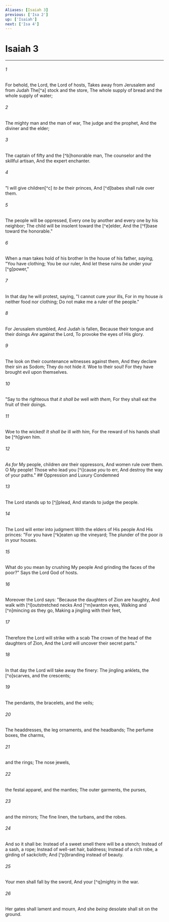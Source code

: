 ```yaml
---
Aliases: [Isaiah 3]
previous: ['Isa 2']
up: ['Isaiah']
next: ['Isa 4']
---
```

# Isaiah 3

***


###### 1 
For behold, the Lord, the Lord of hosts, Takes away from Jerusalem and from Judah The[^a] stock and the store, The whole supply of bread and the whole supply of water; 

###### 2 
The mighty man and the man of war, The judge and the prophet, And the diviner and the elder; 

###### 3 
The captain of fifty and the [^b]honorable man, The counselor and the skillful artisan, And the expert enchanter. 

###### 4 
"I will give children[^c] _to be_ their princes, And [^d]babes shall rule over them. 

###### 5 
The people will be oppressed, Every one by another and every one by his neighbor; The child will be insolent toward the [^e]elder, And the [^f]base toward the honorable." 

###### 6 
When a man takes hold of his brother In the house of his father, _saying,_ "You have clothing; You be our ruler, And _let_ these ruins _be_ under your [^g]power," 

###### 7 
In that day he will protest, saying, "I cannot cure _your_ ills, For in my house _is_ neither food nor clothing; Do not make me a ruler of the people." 

###### 8 
For Jerusalem stumbled, And Judah is fallen, Because their tongue and their doings _Are_ against the Lord, To provoke the eyes of His glory. 

###### 9 
The look on their countenance witnesses against them, And they declare their sin as Sodom; They do not hide _it._ Woe to their soul! For they have brought evil upon themselves. 

###### 10 
"Say to the righteous that _it shall be_ well _with them,_ For they shall eat the fruit of their doings. 

###### 11 
Woe to the wicked! _It shall be_ ill _with him,_ For the reward of his hands shall be [^h]given him. 

###### 12 
_As for_ My people, children _are_ their oppressors, And women rule over them. O My people! Those who lead you [^i]cause _you_ to err, And destroy the way of your paths." ## Oppression and Luxury Condemned 

###### 13 
The Lord stands up to [^j]plead, And stands to judge the people. 

###### 14 
The Lord will enter into judgment With the elders of His people And His princes: "For you have [^k]eaten up the vineyard; The plunder of the poor _is_ in your houses. 

###### 15 
What do you mean by crushing My people And grinding the faces of the poor?" Says the Lord God of hosts. 

###### 16 
Moreover the Lord says: "Because the daughters of Zion are haughty, And walk with [^l]outstretched necks And [^m]wanton eyes, Walking and [^n]mincing _as_ they go, Making a jingling with their feet, 

###### 17 
Therefore the Lord will strike with a scab The crown of the head of the daughters of Zion, And the Lord will uncover their secret parts." 

###### 18 
In that day the Lord will take away the finery: The jingling anklets, the [^o]scarves, and the crescents; 

###### 19 
The pendants, the bracelets, and the veils; 

###### 20 
The headdresses, the leg ornaments, and the headbands; The perfume boxes, the charms, 

###### 21 
and the rings; The nose jewels, 

###### 22 
the festal apparel, and the mantles; The outer garments, the purses, 

###### 23 
and the mirrors; The fine linen, the turbans, and the robes. 

###### 24 
And so it shall be: Instead of a sweet smell there will be a stench; Instead of a sash, a rope; Instead of well-set hair, baldness; Instead of a rich robe, a girding of sackcloth; And [^p]branding instead of beauty. 

###### 25 
Your men shall fall by the sword, And your [^q]mighty in the war. 

###### 26 
Her gates shall lament and mourn, And she _being_ desolate shall sit on the ground.
